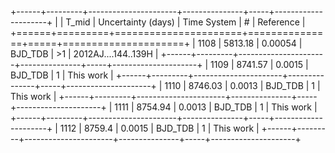 +------+---------+----------------------+---------------+-----+---------------------+
|      |   T_mid |   Uncertainty (days) | Time System   | #   | Reference           |
+======+=========+======================+===============+=====+=====================+
| 1108 | 5813.18 |              0.00054 | BJD_TDB       | >1  | 2012AJ....144..139H |
+------+---------+----------------------+---------------+-----+---------------------+
| 1109 | 8741.57 |              0.0015  | BJD_TDB       | 1   | This work           |
+------+---------+----------------------+---------------+-----+---------------------+
| 1110 | 8746.03 |              0.0013  | BJD_TDB       | 1   | This work           |
+------+---------+----------------------+---------------+-----+---------------------+
| 1111 | 8754.94 |              0.0013  | BJD_TDB       | 1   | This work           |
+------+---------+----------------------+---------------+-----+---------------------+
| 1112 | 8759.4  |              0.0015  | BJD_TDB       | 1   | This work           |
+------+---------+----------------------+---------------+-----+---------------------+